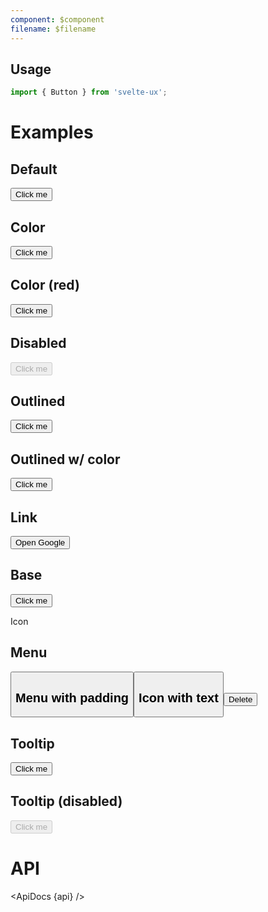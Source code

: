 ```yaml
---
component: $component
filename: $filename
---
```


<script lang="ts">
  import { mdiMenu, mdiTrashCan } from '@mdi/js';

  import api from '$lib/components/Button.svelte?raw&sveld';
  import ApiDocs from '$lib/components/ApiDocs.svelte';

  import Button from '$lib/components/Button.svelte';
  import Preview from '$lib/components/Preview.svelte';
  import SectionDivider from '$lib/components/SectionDivider.svelte';
  import Tooltip from '$lib/components/Tooltip.svelte';
</script>

## Usage

```js
import { Button } from 'svelte-ux';
```

# Examples

## Default

<Preview>
  <Button>Click me</Button>
</Preview>

## Color

<Preview>
  <Button class="text-blue-500 hover:bg-blue-50">Click me</Button>
</Preview>

## Color (red)

<Preview>
  <Button class="text-red-500 hover:bg-red-50">Click me</Button>
</Preview>

## Disabled

<Preview>
  <Button disabled>Click me</Button>
</Preview>

## Outlined

<Preview>
  <Button class="border">Click me</Button>
</Preview>

## Outlined w/ color

<Preview>
  <Button class="border border-current text-blue-500 hover:bg-blue-50"> Click me</Button>
</Preview>

## Link

<Preview>
  <Button href="https://www.google.com" target="_blank">Open Google</Button>
</Preview>

## Base

<Preview>
  <Button base>Click me</Button>
</Preview>

<SectionDivider class="mt-12">Icon</SectionDivider>

## Menu

<Preview>
  <Button icon={mdiMenu} />
</Preview>

## Menu with padding

<Preview>
  <Button icon={mdiMenu} class="p-2" />
</Preview>

## Icon with text

<Preview>
  <Button icon={mdiTrashCan} class="text-red-500">Delete</Button>
</Preview>

## Tooltip

<Preview>
  <Tooltip title="Really, do it!" placement="right" offset={2}>
    <Button>Click me</Button>
  </Tooltip>
</Preview>

## Tooltip (disabled)

<Preview>
  <Tooltip title="Really, do it!" placement="right" offset={2}>
    <Button disabled>Click me</Button>
  </Tooltip>
</Preview>

# API

<ApiDocs {api} />
